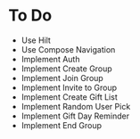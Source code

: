 <h1>To Do</h1>
<ul>
    <li>Use Hilt</li>
    <li>Use Compose Navigation</li>
    <li>Implement Auth</li>
    <li>Implement Create Group</li>
    <li>Implement Join Group</li>
    <li>Implement Invite to Group</li>
    <li>Implement Create Gift List</li>
    <li>Implement Random User Pick</li>
    <li>Implement Gift Day Reminder</li>
    <li>Implement End Group</li>
</ul>